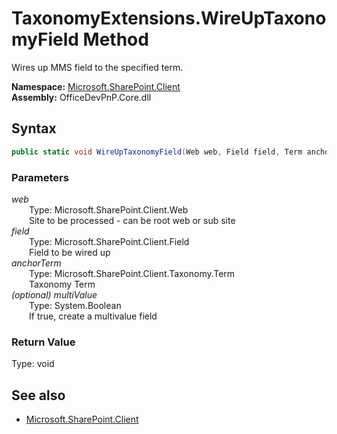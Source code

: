 # TaxonomyExtensions.WireUpTaxonomyField Method  
Wires up MMS field to the specified term.  

**Namespace:** [Microsoft.SharePoint.Client](Microsoft.SharePoint.Client.md)  
**Assembly:** OfficeDevPnP.Core.dll  
## Syntax
```C#
public static void WireUpTaxonomyField(Web web, Field field, Term anchorTerm, Boolean multiValue)
```
### Parameters
*web*  
&emsp;&emsp;Type: Microsoft.SharePoint.Client.Web  
&emsp;&emsp;Site to be processed - can be root web or sub site  
*field*  
&emsp;&emsp;Type: Microsoft.SharePoint.Client.Field  
&emsp;&emsp;Field to be wired up  
*anchorTerm*  
&emsp;&emsp;Type: Microsoft.SharePoint.Client.Taxonomy.Term  
&emsp;&emsp;Taxonomy Term  
*(optional) multiValue*  
&emsp;&emsp;Type: System.Boolean  
&emsp;&emsp;If true, create a multivalue field  
### Return Value
Type: void  

## See also
- [Microsoft.SharePoint.Client](Microsoft.SharePoint.Client.md)
